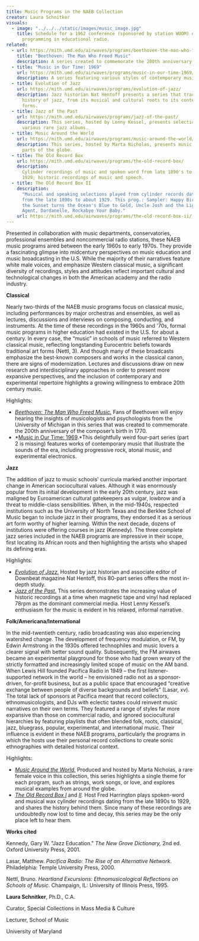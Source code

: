 ```yaml
---
title: Music Programs in the NAEB Collection
creator: Laura Schnitker
visuals:
  - image: "../../../static/images/music_image.jpg"
    title: Schedule for a 1962 conference (sponsored by station WUOM) on music
      programming in educational radio.
related:
  - url: https://mith.umd.edu/airwaves/programs/beethoven-the-man-who-freed-music/
    title: "Beethoven: The Man Who Freed Music"
    description: A series created to commemorate the 200th anniversary of Beethoven's birth.
  - title: "Music in Our Time: 1969"
    url: https://mith.umd.edu/airwaves/programs/music-in-our-time-1969/
    description: A series featuring various styles of contemporary music.
  - title: Evolution of Jazz
    url: https://mith.umd.edu/airwaves/programs/evolution-of-jazz/
    description: Jazz historian Nat Hentoff presents a series that traces the
      history of jazz, from its musical and cultural roots to its contemporary
      forms.
  - title: Jazz of the Past
    url: https://mith.umd.edu/airwaves/programs/jazz-of-the-past/
    description: This series, hosted by Lenny Kessel, presents selections from
      various rare jazz albums.
  - title: Music Around the World
    url: https://mith.umd.edu/airwaves/programs/music-around-the-world/
    description: This series, hosted by Marta Nicholas, presents music from all
      parts of the globe.
  - title: The Old Record Box
    url: https://mith.umd.edu/airwaves/programs/the-old-record-box/
    description:
      Cylinder recordings of music and spoken word from late 1890's to
      1929; historic recordings of music and speech.
  - title: The Old Record Box II
    description:
      "Musical and speaking selections played from cylinder records dated
      from the late 1890s to about 1929. This prog.: Sampler: Happy Birds, Where
      the Sunset turns the Ocean's Blue to Gold, Uncle Josh and the Ligtning Rod
      Agent, Dardanelle, Rockabye Your Baby."
    url: https://mith.umd.edu/airwaves/programs/the-old-record-box-ii/
---
```


Presented in collaboration with music departments, conservatories, professional ensembles and noncommercial radio stations, these NAEB music programs aired between the early 1960s to early 1970s. They provide a fascinating glimpse into midcentury perspectives on music education and music broadcasting in the U.S. While the majority of their narratives feature white male voices, and emphasize Western classical music, a significant diversity of recordings, styles and attitudes reflect important cultural and technological changes in both the American academy and the radio industry.

**Classical**

Nearly two-thirds of the NAEB music programs focus on classical music, including performances by major orchestras and ensembles, as well as lectures, discussions and interviews on composing, conducting, and instruments. At the time of these recordings in the 1960s and '70s, formal music programs in higher education had existed in the U.S. for about a century. In every case, the “music” in schools of music referred to Western classical music, reflecting longstanding Eurocentric beliefs towards traditional art forms (Nettl, 3). And though many of these broadcasts emphasize the best-known composers and works in the classical canon, there are signs of modernization. Lectures and discussions draw on new research and interdisciplinary approaches in order to present more expansive perspectives, and the inclusion of contemporary and experimental repertoire highlights a growing willingness to embrace 20th century music.

Highlights:[](https://mith.umd.edu/airwaves/programs/beethoven-the-man-who-freed-music/)

- _[Beethoven: The Man Who Freed Music.](https://mith.umd.edu/airwaves/programs/beethoven-the-man-who-freed-music/)_ Fans of Beethoven will enjoy hearing the insights of musicologists and psychologists from the University of Michigan in this series that was created to commemorate the 200th anniversary of the composer’s birth in 1770.
- *[Music in Our Time: 1969](https://mith.umd.edu/airwaves/programs/music-in-our-time-1969/).*This delightfully weird four-part series (part 2 is missing) features works of contemporary music that illustrate the sounds of the era, including progressive rock, atonal music, and experimental electronics.

**Jazz**

The addition of jazz to music schools’ curricula marked another important change in American sociocultural values. Although it was enormously popular from its initial development in the early 20th century, jazz was maligned by Euroamerican cultural gatekeepers as vulgar, lowbrow and a threat to middle-class sensibilities. When, in the mid-1940s, respected institutions such as the University of North Texas and the Berklee School of Music began to include jazz in their programs, they endorsed it as a serious art form worthy of higher learning. Within the next decade, dozens of institutions were offering courses in jazz (Kennedy). The three complete jazz series included in the NAEB programs are impressive in their scope, first locating its African roots and then highlighting the artists who shaped its defining eras.

Highlights:

- [](https://mith.umd.edu/airwaves/programs/evolution-of-jazz/)_[Evolution of Jazz.](https://mith.umd.edu/airwaves/programs/evolution-of-jazz/)_ Hosted by jazz historian and associate editor of Downbeat magazine Nat Hentoff, this 80-part series offers the most in-depth study.
- _[Jazz of the Past.](https://mith.umd.edu/airwaves/programs/jazz-of-the-past/)_ This series demonstrates the increasing value of historic recordings at a time when magnetic tape and vinyl had replaced 78rpm as the dominant commercial media. Host Lenny Kessel’s enthusiasm for the music is evident in his relaxed, informal narrative.

**Folk/Americana/International**

In the mid-twentieth century, radio broadcasting was also experiencing watershed change. The development of frequency modulation, or FM, by Edwin Armstrong in the 1930s offered technophiles and music lovers a clearer signal with better sound quality. Subsequently, the FM airwaves became an experimental playground for those who had grown weary of the strictly formatted and increasingly limited scope of music on the AM band. When Lewis Hill founded Pacifica Radio in 1949 – the first listener-supported network in the world – he envisioned radio not as a sponsor-driven, for-profit business, but as a public space that encouraged “creative exchange between people of diverse backgrounds and beliefs” (Lasar, xv). The total lack of sponsors at Pacifica meant that record collectors, ethnomusicologists, and DJs with eclectic tastes could reinvent music narratives on their own terms. They featured a range of styles far more expansive than those on commercial radio, and ignored sociocultural hierarchies by featuring playlists that often blended folk, roots, classical, jazz, bluegrass, popular, experimental, and international music. Their influence is evident in these NAEB programs, particularly the programs in which the hosts use their personal record collections to create sonic ethnographies with detailed historical context.

Highlights:

- _[Music Around the World.](https://mith.umd.edu/airwaves/programs/music-around-the-world/)_[](https://mith.umd.edu/airwaves/programs/music-around-the-world/) Produced and hosted by Marta Nicholas, a rare female voice in this collection, this series highlights a single theme for each program, such as strings, work songs, or love, and explores musical examples from around the globe.
- _[The Old Record Box I](https://mith.umd.edu/airwaves/programs/the-old-record-box/)_ and _[II](https://mith.umd.edu/airwaves/programs/the-old-record-box-ii/)._ Host Fred Harrington plays spoken-word and musical wax cylinder recordings dating from the late 1890s to 1929, and shares the history behind them. Since many of these recordings are undoubtedly now lost to time and decay, this series may be the only place left to hear them.

**Works cited**

Kennedy, Gary W. "Jazz Education." _The New Grove Dictionary,_ 2nd ed. Oxford University Press, 2001. [](https://www-oxfordmusiconline-com.proxyau.wrlc.org/grovemusic/view/10.1093/gmo/9781561592630.001.0001/omo-9781561592630-e-2000602300)

Lasar, Matthew. _Pacifica Radio: The Rise of an Alternative Network_. Philadelphia: Temple University Press, 2000.

Nettl, Bruno. _Heartland Excursions: Ethnomusicological Reflections on Schools of Music_. Champaign, IL: University of Illinois Press, 1995.

**Laura Schnitker**, Ph.D., C.A.

Curator, Special Collections in Mass Media & Culture

Lecturer, School of Music

University of Maryland

